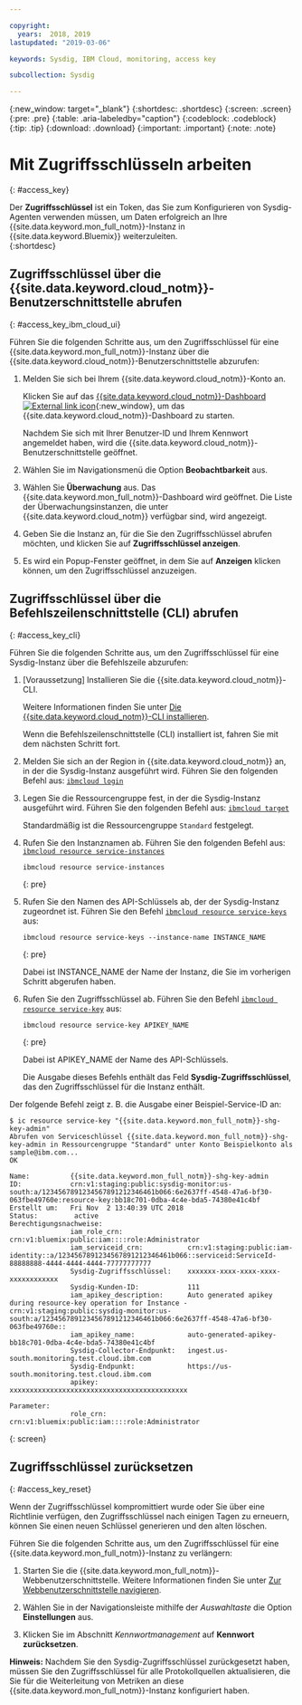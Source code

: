 ```yaml
---

copyright:
  years:  2018, 2019
lastupdated: "2019-03-06"

keywords: Sysdig, IBM Cloud, monitoring, access key

subcollection: Sysdig

---
```


{:new_window: target="_blank"}
{:shortdesc: .shortdesc}
{:screen: .screen}
{:pre: .pre}
{:table: .aria-labeledby="caption"}
{:codeblock: .codeblock}
{:tip: .tip}
{:download: .download}
{:important: .important}
{:note: .note}

# Mit Zugriffsschlüsseln arbeiten
{: #access_key}

Der **Zugriffsschlüssel** ist ein Token, das Sie zum Konfigurieren von Sysdig-Agenten verwenden müssen, um Daten erfolgreich an Ihre {{site.data.keyword.mon_full_notm}}-Instanz in {{site.data.keyword.Bluemix}} weiterzuleiten.   
{:shortdesc}


## Zugriffsschlüssel über die {{site.data.keyword.cloud_notm}}-Benutzerschnittstelle abrufen
{: #access_key_ibm_cloud_ui}

Führen Sie die folgenden Schritte aus, um den Zugriffsschlüssel für eine {{site.data.keyword.mon_full_notm}}-Instanz über die {{site.data.keyword.cloud_notm}}-Benutzerschnittstelle abzurufen:

1. Melden Sie sich bei Ihrem {{site.data.keyword.cloud_notm}}-Konto an.

    Klicken Sie auf das [{{site.data.keyword.cloud_notm}}-Dashboard ![External link icon](../../icons/launch-glyph.svg "External link icon")](https://cloud.ibm.com/login){:new_window}, um das {{site.data.keyword.cloud_notm}}-Dashboard zu starten.

	Nachdem Sie sich mit Ihrer Benutzer-ID und Ihrem Kennwort angemeldet haben, wird die {{site.data.keyword.cloud_notm}}-Benutzerschnittstelle geöffnet.

2. Wählen Sie im Navigationsmenü die Option **Beobachtbarkeit** aus. 

3. Wählen Sie **Überwachung** aus. Das {{site.data.keyword.mon_full_notm}}-Dashboard wird geöffnet. Die Liste der Überwachungsinstanzen, die unter {{site.data.keyword.cloud_notm}} verfügbar sind, wird angezeigt.

3. Geben Sie die Instanz an, für die Sie den Zugriffsschlüssel abrufen möchten, und klicken Sie auf **Zugriffsschlüssel anzeigen**.

4. Es wird ein Popup-Fenster geöffnet, in dem Sie auf **Anzeigen** klicken können, um den Zugriffsschlüssel anzuzeigen.



## Zugriffsschlüssel über die Befehlszeilenschnittstelle (CLI) abrufen
{: #access_key_cli}

Führen Sie die folgenden Schritte aus, um den Zugriffsschlüssel für eine Sysdig-Instanz über die Befehlszeile abzurufen:

1. [Voraussetzung] Installieren Sie die {{site.data.keyword.cloud_notm}}-CLI.

   Weitere Informationen finden Sie unter [Die {{site.data.keyword.cloud_notm}}-CLI installieren](/docs/cli?topic=cloud-cli-ibmcloud-cli#ibmcloud-cli).

   Wenn die Befehlszeilenschnittstelle (CLI) installiert ist, fahren Sie mit dem nächsten Schritt fort.

2. Melden Sie sich an der Region in {{site.data.keyword.cloud_notm}} an, in der die Sysdig-Instanz ausgeführt wird. Führen Sie den folgenden Befehl aus: [`ibmcloud login`](/docs/cli/reference/ibmcloud/bx_cli.html#ibmcloud_login)

3. Legen Sie die Ressourcengruppe fest, in der die Sysdig-Instanz ausgeführt wird. Führen Sie den folgenden Befehl aus: [`ibmcloud target`](/docs/cli/reference/ibmcloud/bx_cli.html#ibmcloud_target)

    Standardmäßig ist die Ressourcengruppe `Standard` festgelegt.

4. Rufen Sie den Instanznamen ab. Führen Sie den folgenden Befehl aus: [`ibmcloud resource service-instances`](/docs/cli/reference/ibmcloud/cli_resource_group.html#ibmcloud_resource_service_instances)

    ```
    ibmcloud resource service-instances
    ```
    {: pre}

5. Rufen Sie den Namen des API-Schlüssels ab, der der Sysdig-Instanz zugeordnet ist. Führen Sie den Befehl [`ibmcloud resource service-keys`](/docs/cli/reference/ibmcloud/cli_resource_group.html#ibmcloud_resource_service_instances) aus:

    ```
    ibmcloud resource service-keys --instance-name INSTANCE_NAME
    ```
    {: pre}

    Dabei ist INSTANCE_NAME der Name der Instanz, die Sie im vorherigen Schritt abgerufen haben.

6. Rufen Sie den Zugriffsschlüssel ab. Führen Sie den Befehl [`ibmcloud resource service-key`](/docs/cli/reference/ibmcloud/cli_resource_group.html#ibmcloud_resource_service_key) aus:

    ```
    ibmcloud resource service-key APIKEY_NAME
    ```
    {: pre}

    Dabei ist APIKEY_NAME der Name des API-Schlüssels.
 
    Die Ausgabe dieses Befehls enthält das Feld **Sysdig-Zugriffsschlüssel**, das den Zugriffsschlüssel für die Instanz enthält.


Der folgende Befehl zeigt z. B. die Ausgabe einer Beispiel-Service-ID an:

```
$ ic resource service-key "{{site.data.keyword.mon_full_notm}}-shg-key-admin"
Abrufen von Serviceschlüssel {{site.data.keyword.mon_full_notm}}-shg-key-admin in Ressourcengruppe "Standard" unter Konto Beispielkonto als sample@ibm.com...
OK
                  
Name:          {{site.data.keyword.mon_full_notm}}-shg-key-admin
ID:            crn:v1:staging:public:sysdig-monitor:us-south:a/1234567891234567891212346461b066:6e2637ff-4548-47a6-bf30-063fbe49760e:resource-key:bb18c701-0dba-4c4e-bda5-74380e41c4bf
Erstellt um:   Fri Nov  2 13:40:39 UTC 2018
Status:         active
Berechtigungsnachweise:
               iam_role_crn:                crn:v1:bluemix:public:iam::::role:Administrator
               iam_serviceid_crn:           crn:v1:staging:public:iam-identity::a/1234567891234567891212346461b066::serviceid:ServiceId-88888888-4444-4444-4444-77777777777
               Sysdig-Zugriffsschlüssel:    xxxxxxx-xxxx-xxxx-xxxx-xxxxxxxxxxxx
               Sysdig-Kunden-ID:            111
               iam_apikey_description:      Auto generated apikey during resource-key operation for Instance - crn:v1:staging:public:sysdig-monitor:us-south:a/1234567891234567891212346461b066:6e2637ff-4548-47a6-bf30-063fbe49760e::
               iam_apikey_name:             auto-generated-apikey-bb18c701-0dba-4c4e-bda5-74380e41c4bf
               Sysdig-Collector-Endpunkt:   ingest.us-south.monitoring.test.cloud.ibm.com
               Sysdig-Endpunkt:             https://us-south.monitoring.test.cloud.ibm.com
               apikey:                      xxxxxxxxxxxxxxxxxxxxxxxxxxxxxxxxxxxxxxxxxxxx     
                  
Parameter:
               role_crn:   crn:v1:bluemix:public:iam::::role:Administrator      
```
{: screen}




## Zugriffsschlüssel zurücksetzen 
{: #access_key_reset}

Wenn der Zugriffsschlüssel kompromittiert wurde oder Sie über eine Richtlinie verfügen, den Zugriffsschlüssel nach einigen Tagen zu erneuern, können Sie einen neuen Schlüssel generieren und den alten löschen.

Führen Sie die folgenden Schritte aus, um den Zugriffsschlüssel für eine {{site.data.keyword.mon_full_notm}}-Instanz zu verlängern:

1. Starten Sie die {{site.data.keyword.mon_full_notm}}-Webbenutzerschnittstelle. Weitere Informationen finden Sie unter [Zur Webbenutzerschnittstelle navigieren](/docs/services/Monitoring-with-Sysdig?topic=Sysdig-launch#launch).

2. Wählen Sie in der Navigationsleiste mithilfe der *Auswahltaste* die Option **Einstellungen** aus.

2. Klicken Sie im Abschnitt *Kennwortmanagement* auf **Kennwort zurücksetzen**.

**Hinweis:** Nachdem Sie den Sysdig-Zugriffsschlüssel zurückgesetzt haben, müssen Sie den Zugriffsschlüssel für alle Protokollquellen aktualisieren, die Sie für die Weiterleitung von Metriken an diese {{site.data.keyword.mon_full_notm}}-Instanz konfiguriert haben.
